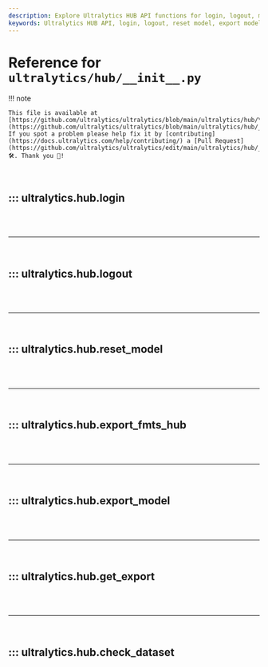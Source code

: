 ```yaml
---
description: Explore Ultralytics HUB API functions for login, logout, model reset, export, and datasets checks. Enhance your YOLO workflows with these essential utilities.
keywords: Ultralytics HUB API, login, logout, reset model, export model, check datasets, YOLO, machine learning
---
```


# Reference for `ultralytics/hub/__init__.py`

!!! note

    This file is available at [https://github.com/ultralytics/ultralytics/blob/main/ultralytics/hub/\_\_init\_\_.py](https://github.com/ultralytics/ultralytics/blob/main/ultralytics/hub/__init__.py). If you spot a problem please help fix it by [contributing](https://docs.ultralytics.com/help/contributing/) a [Pull Request](https://github.com/ultralytics/ultralytics/edit/main/ultralytics/hub/__init__.py) 🛠️. Thank you 🙏!

<br>

## ::: ultralytics.hub.login

<br><br><hr><br>

## ::: ultralytics.hub.logout

<br><br><hr><br>

## ::: ultralytics.hub.reset_model

<br><br><hr><br>

## ::: ultralytics.hub.export_fmts_hub

<br><br><hr><br>

## ::: ultralytics.hub.export_model

<br><br><hr><br>

## ::: ultralytics.hub.get_export

<br><br><hr><br>

## ::: ultralytics.hub.check_dataset

<br><br>
